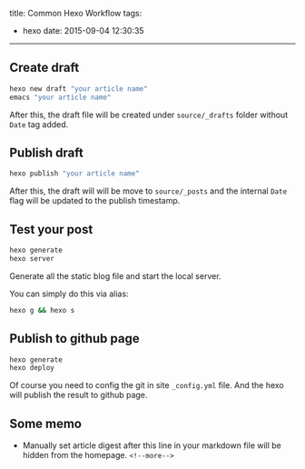 title: Common Hexo Workflow
tags:
  - hexo
date: 2015-09-04 12:30:35
---


## Create draft

```sh
hexo new draft "your article name"
emacs "your article name"
```
After this, the draft file will be created under `source/_drafts` folder without `Date` tag added.


## Publish draft

```sh
hexo publish "your article name"
```
After this, the draft will will be move to `source/_posts` and the internal `Date` flag will be updated to the publish timestamp.

## Test your post
```sh
hexo generate
hexo server
```
Generate all the static blog file and start the local server.

You can simply do this via alias:
```sh
hexo g && hexo s
```

## Publish to github page
```sh
hexo generate
hexo deploy
```
Of course you need to config the git in site `_config.yml` file. And the hexo will publish the result to github page.

## Some memo
- Manually set article digest
  after this line in your markdown file will be hidden from the homepage.
  `<!--more-->`

